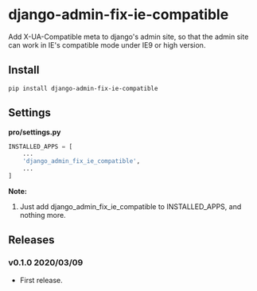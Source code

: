 # django-admin-fix-ie-compatible

Add X-UA-Compatible meta to django's admin site, so that the admin site can work in IE's compatible mode under IE9 or high version.

## Install

```shell
pip install django-admin-fix-ie-compatible
```

## Settings

**pro/settings.py**

```python
INSTALLED_APPS = [
    ...
    'django_admin_fix_ie_compatible',
    ...
]
```

**Note:**

1. Just add django_admin_fix_ie_compatible to INSTALLED_APPS, and nothing more.

## Releases

### v0.1.0 2020/03/09

- First release.
